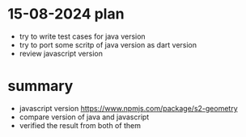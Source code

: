# 15-08-2024 plan
- try to write test cases for java version
- try to port some scritp of java version as dart version
- review javascript version


# summary
- javascript version https://www.npmjs.com/package/s2-geometry
- compare version of java and javascript
- verified the result from both of them
